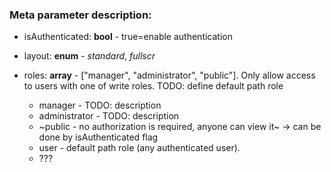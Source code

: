 ### Meta parameter description:
* isAuthenticated: **bool** - true=enable authentication
* layout: **enum** - *standard*, *fullscr*
* roles: **array** - ["manager", "administrator", "public"]. Only allow access to users with one of write roles. TODO:  define default path role
  
  * manager  - TODO: description
  * administrator - TODO: description
  * ~public -  no authorization is required, anyone can view it~ -> can be done by isAuthenticated flag
  * user - default path role (any authenticated user). 
  * ??? 